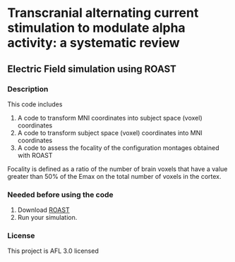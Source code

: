 Transcranial alternating current stimulation to modulate alpha activity: a systematic review
===========================

Electric Field simulation using ROAST
-------------------------



### Description ###
This code includes
1. A code to transform MNI coordinates into subject space (voxel) coordinates
2. A code to transform subject space (voxel) coordinates into MNI coordinates
3. A code to assess the focality of the configuration montages obtained with ROAST

Focality is defined as a ratio of the number of brain voxels that have a value greater than 50% of the Emax on the total number of voxels in the cortex. 


### Needed before using the code ###
1. Download [ROAST](https://github.com/andypotatohy/roast)
2. Run your simulation.  

### License ###
This project is AFL 3.0 licensed
